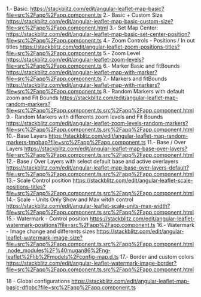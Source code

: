 1.- Basic:
https://stackblitz.com/edit/angular-leaflet-map-basic?file=src%2Fapp%2Fapp.component.ts
2.- Basic + Custom Size
https://stackblitz.com/edit/angular-leaflet-map-basic-custom-size?file=src%2Fapp%2Fapp.component.html
3.- Set Map Center: 
https://stackblitz.com/edit/angular-leaflet-map-basic-set-center-position?file=src%2Fapp%2Fapp.component.ts
4.- Zoom Controls - Positions / In out titles
https://stackblitz.com/edit/angular-leaflet-zoom-positions-titles?file=src%2Fapp%2Fapp.component.ts
5.- Zoom Level
https://stackblitz.com/edit/angular-leaflet-zoom-levels?file=src%2Fapp%2Fapp.component.ts
6.- Marker Basic and fitBounds
https://stackblitz.com/edit/angular-leaflet-map-with-marker?file=src%2Fapp%2Fapp.component.ts
7.- Markers and fitBounds
https://stackblitz.com/edit/angular-leaflet-map-with-markers?file=src%2Fapp%2Fapp.component.ts
8.- Random Markers with default zoom and Fit Bounds
https://stackblitz.com/edit/angular-leaflet-map-random-markers?file=src%2Fapp%2Fapp.component.ts,src%2Fapp%2Fapp.component.html
9.- Random Markers with differents zoom levels and Fit Bounds
https://stackblitz.com/edit/angular-leaflet-zoom-levels-random-markers?file=src%2Fapp%2Fapp.component.ts,src%2Fapp%2Fapp.component.html
10.- Base Layers
https://stackblitz.com/edit/angular-leaflet-map-random-markers-tmqbap?file=src%2Fapp%2Fapp.component.ts
11.- Base / Over Layers
https://stackblitz.com/edit/angular-leaflet-map-base-over-layers?file=src%2Fapp%2Fapp.component.ts,src%2Fapp%2Fapp.component.html
12.- Base / Over Layers with select default base and active overlayers
https://stackblitz.com/edit/angular-leaflet-map-base-over-layers-default?file=src%2Fapp%2Fapp.component.ts,src%2Fapp%2Fapp.component.html
13.- Scale Control position
https://stackblitz.com/edit/angular-leaflet-scale-positions-titles?file=src%2Fapp%2Fapp.component.ts,src%2Fapp%2Fapp.component.html
14.- Scale - Units Only Show and Max witdh control
https://stackblitz.com/edit/angular-leaflet-scale-units-max-width?file=src%2Fapp%2Fapp.component.ts,src%2Fapp%2Fapp.component.html
15.- Watermark - Control position 
https://stackblitz.com/edit/angular-leaflet-watermark-positions?file=src%2Fapp%2Fapp.component.ts
16.- Watermark - Image change and differents sizes
https://stackblitz.com/edit/angular-leaflet-watermark-image-size?file=src%2Fapp%2Fapp.component.ts,src%2Fapp%2Fapp.component.html,node_modules%2F%40mugan86%2Fng-leaflet%2Flib%2Fmodels%2Fconfig-map.d.ts
17.- Border and custom colors
https://stackblitz.com/edit/angular-leaflet-watermark-image-border?file=src%2Fapp%2Fapp.component.ts,src%2Fapp%2Fapp.component.html

18 - Global configurations
https://stackblitz.com/edit/angular-leaflet-map-basic-dflpbc?file=src%2Fapp%2Fapp.component.ts